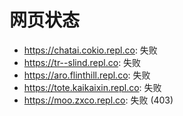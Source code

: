 # 网页状态
- https://chatai.cokio.repl.co: 失败
- https://tr--slind.repl.co: 失败
- https://aro.flinthill.repl.co: 失败
- https://tote.kaikaixin.repl.co: 失败
- https://moo.zxco.repl.co: 失败 (403)
